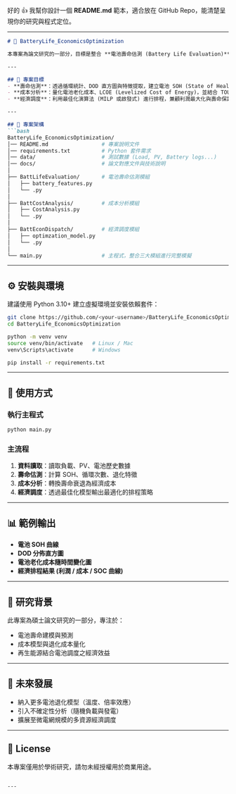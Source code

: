 好的 👍 我幫你設計一個 **README.md** 範本，適合放在 GitHub Repo，能清楚呈現你的研究與程式定位。

---

````markdown
# 🔋 BatteryLife_EconomicsOptimization

本專案為論文研究的一部分，目標是整合 **電池壽命估測 (Battery Life Evaluation)**、**電池成本分析 (Battery Cost Analysis)** 與 **經濟效益最佳化調度 (Economic Dispatch Optimization)**，建立一個完整的分析與模擬框架。  

---

## 📌 專案目標
- **壽命估測**：透過循環統計、DOD 直方圖與特徵提取，建立電池 SOH (State of Health) 估測模型  
- **成本分析**：量化電池老化成本、LCOE (Levelized Cost of Energy)，並結合 TOU 電價與運行策略  
- **經濟調度**：利用最佳化演算法 (MILP 或啟發式) 進行排程，兼顧利潤最大化與壽命保護  

---

## 📂 專案架構
```bash
BatteryLife_EconomicsOptimization/
│── README.md                 # 專案說明文件
│── requirements.txt          # Python 套件需求
│── data/                     # 測試數據 (Load, PV, Battery logs...)
│── docs/                     # 論文對應文件與技術說明
│
├── BattLifeEvaluation/       # 電池壽命估測模組
│   ├── battery_features.py
│   └── .py
│
├── BattCostAnalysis/         # 成本分析模組
│   ├── CostAnalysis.py
│   └── .py
│
├── BattEconDispatch/         # 經濟調度模組
│   ├── optimzation_model.py
│   └── .py
│
└── main.py                   # 主程式，整合三大模組進行完整模擬
````

---

## ⚙️ 安裝與環境

建議使用 Python 3.10+
建立虛擬環境並安裝依賴套件：

```bash
git clone https://github.com/<your-username>/BatteryLife_EconomicsOptimization.git
cd BatteryLife_EconomicsOptimization

python -m venv venv
source venv/bin/activate   # Linux / Mac
venv\Scripts\activate      # Windows

pip install -r requirements.txt
```

---

## 🚀 使用方式

### 執行主程式

```bash
python main.py
```

### 主流程

1. **資料讀取**：讀取負載、PV、電池歷史數據
2. **壽命估測**：計算 SOH、循環次數、退化特徵
3. **成本分析**：轉換壽命衰退為經濟成本
4. **經濟調度**：透過最佳化模型輸出最適化的排程策略

---

## 📊 範例輸出

* **電池 SOH 曲線**
* **DOD 分佈直方圖**
* **電池老化成本隨時間變化圖**
* **經濟排程結果 (利潤 / 成本 / SOC 曲線)**

---

## 📖 研究背景

此專案為碩士論文研究的一部分，專注於：

* 電池壽命建模與預測
* 成本模型與退化成本量化
* 再生能源結合電池調度之經濟效益

---

## 🔮 未來發展

* 納入更多電池退化模型（溫度、倍率效應）
* 引入不確定性分析（隨機負載與發電）
* 擴展至微電網規模的多資源經濟調度

---

## 📝 License

本專案僅用於學術研究，請勿未經授權用於商業用途。

```

---

```
